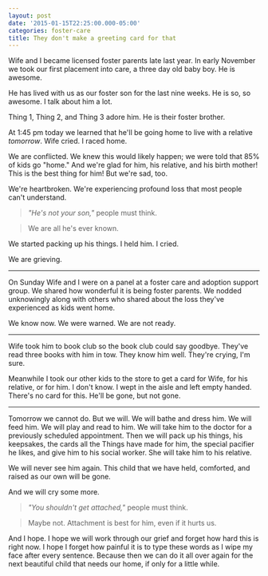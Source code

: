 ```yaml
---
layout: post
date: '2015-01-15T22:25:00.000-05:00'
categories: foster-care
title: They don't make a greeting card for that
---
```


Wife and I became licensed foster parents late last year. In early November we took our first placement into care, a three day old baby boy. He is awesome.

He has lived with us as our foster son for the last nine weeks. He is so, so awesome. I talk about him a lot.

Thing 1, Thing 2, and Thing 3 adore him. He is their foster brother.

At 1:45 pm today we learned that he'll be going home to live with a relative *tomorrow*. Wife cried. I raced home.

We are conflicted. We knew this would likely happen; we were told that 85% of kids go "home." And we're glad for him, his relative, and his birth mother! This is the best thing for him! But we're sad, too.

We're heartbroken. We're experiencing profound loss that most people can't understand.

> *"He's not your son,"* people must think.

> We are all he's ever known.

We started packing up his things. I held him. I cried.

We are grieving.

***

On Sunday Wife and I were on a panel at a foster care and adoption support group. We shared how wonderful it is being foster parents. We nodded unknowingly along with others who shared about the loss they've experienced as kids went home.

We know now. We were warned. We are not ready.

***

Wife took him to book club so the book club could say goodbye. They've read three books with him in tow. They know him well. They're crying, I'm sure.

Meanwhile I took our other kids to the store to get a card for Wife, for his relative, or for him. I don't know. I wept in the aisle and left empty handed. There's no card for this. He'll be gone, but not gone.

***

Tomorrow we cannot do. But we will. We will bathe and dress him. We will feed him. We will play and read to him. We will take him to the doctor for a previously scheduled appointment. Then we will pack up his things, his keepsakes, the cards all the Things have made for him, the special pacifier he likes, and give him to his social worker. She will take him to his relative.

We will never see him again. This child that we have held, comforted, and raised as our own will be gone.

And we will cry some more.

> *"You shouldn't get attached,"* people must think.

> Maybe not. Attachment is best for him, even if it hurts us.

And I hope. I hope we will work through our grief and forget how hard this is right now. I hope I forget how painful it is to type these words as I wipe my face after every sentence. Because then we can do it all over again for the next beautiful child that needs our home, if only for a little while.
